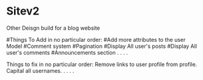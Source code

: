 # Sitev2
Other Deisgn build for a blog website

#Things To Add in no particular order:
#Add more attributes to the user Model
#Comment system
#Pagination
#Display All user's posts
#Display All user's comments
#Announcements section
.
.
.
.



Things to fix in no particular order:
Remove links to user profile from profile.
Capital all usernames.
.
.
.
.
